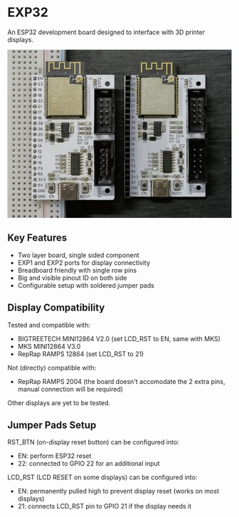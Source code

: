 # EXP32

An ESP32 development board designed to interface with 3D printer displays.

![Top view image](Images/IMG_0.jpg)

## Key Features

* Two layer board, single sided component
* EXP1 and EXP2 ports for display connectivity
* Breadboard friendly with single row pins
* Big and visible pinout ID on both side
* Configurable setup with soldered jumper pads

## Display Compatibility

Tested and compatible with:
* BIGTREETECH MINI12864 V2.0 (set LCD_RST to EN, same with MKS)
* MKS MINI12864 V3.0
* RepRap RAMPS 12864 (set LCD_RST to 21)

Not (directly) compatible with:
* RepRap RAMPS 2004 (the board doesn't accomodate the 2 extra pins, manual connection will be required)

Other displays are yet to be tested.

## Jumper Pads Setup

RST_BTN (on-display reset button) can be configured into:
* EN: perform ESP32 reset
* 22: connected to GPIO 22 for an additional input

LCD_RST (LCD RESET on some displays) can be configured into:
* EN: permanently pulled high to prevent display reset (works on most displays)
* 21: connects LCD_RST pin to GPIO 21 if the display needs it
